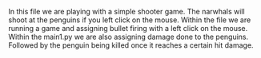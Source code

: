 In this file we are playing with a simple shooter game. The narwhals will shoot at the penguins if you left click on the mouse. Within the file we are running a game and assigning bullet firing with a left click on the mouse. Within the main1.py we are also assigning damage done to the penguins. Followed by the penguin being killed once it reaches a certain hit damage.